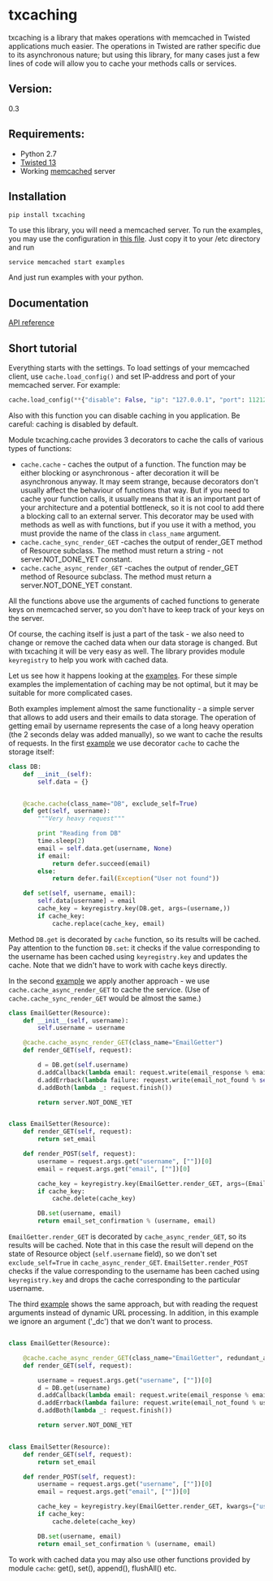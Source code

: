 
txcaching
=====

txcaching is a library that makes operations with memcached in Twisted applications much easier.
The operations in Twisted are rather specific due to its asynchronous nature; but using this library,
for many cases just a few lines of code will allow you to cache your methods calls or services.


Version:
-------
0.3

Requirements:
-------------
* Python 2.7
* [Twisted 13](https://twistedmatrix.com/trac/)
* Working [memcached](http://memcached.org/) server


Installation
----
```
pip install txcaching
```
To use this library, you will need a memcached server. To run the examples, you may use the configuration in
[this file](https://github.com/alexgorin/txcaching/blob/master/examples/memcached_examples.conf). Just copy it
to your /etc directory and run
```
service memcached start examples
```
And just run examples with your python. 

Documentation
-------------
[API reference](https://pythonhosted.org/txcaching/)



Short tutorial
----
Everything starts with the settings. To load settings of your memcached client, use `cache.load_config()` and set IP-address and port of your memcached server. For example:
```python
cache.load_config(**{"disable": False, "ip": "127.0.0.1", "port": 11212})
```
Also with this function you can disable caching in you application. Be careful: caching is disabled by default.

Module txcaching.cache provides 3 decorators to cache the calls of various types of functions:
* `cache.cache` - caches the output of a function. The function may be either blocking or asynchronous - after decoration it will be asynchronous anyway. It may seem strange, because decorators don't usually affect the behaviour of functions that way. But if you need to cache your function calls, it usually means that it is an important part of your architecture and a potential bottleneck, so it is not cool to add there a blocking call to an external server. This decorator may be used with methods as well as with functions, but if you use it with a method, you must provide the name of the class in `class_name` argument.
* `cache.cache_sync_render_GET` -caches the output of render_GET method of Resource subclass. The method must return a string - not server.NOT_DONE_YET constant.
* `cache.cache_async_render_GET` -caches the output of render_GET method of Resource subclass. The method must return a server.NOT_DONE_YET constant.

All the functions above use the arguments of cached functions to generate keys on memcached server, so you don't have to keep track of your keys on the server. 

Of course, the caching itself is just a part of the task - we also need to change or remove the cached data when our data storage is changed. But with txcaching it will be very easy as well. The library provides module `keyregistry` to help you work with cached data.

Let us see how it happens looking at the [examples](https://github.com/alexgorin/txcaching/tree/master/examples).
For these simple examples the implementation of caching may be not optimal, but it may be suitable for more complicated cases.

Both examples implement almost the same functionality - a simple server that allows to add users and their emails to data storage. The operation of getting email by username represents the case of a long heavy operation (the 2 seconds delay was added manually), so we want to cache the results of requests. In the first [example](https://github.com/alexgorin/txcaching/blob/master/examples/cache_data_store_example.py) we use decorator `cache` to cache the storage itself:

```python
class DB:
    def __init__(self):
        self.data = {}


    @cache.cache(class_name="DB", exclude_self=True)
    def get(self, username):
        """Very heavy request"""

        print "Reading from DB"
        time.sleep(2)
        email = self.data.get(username, None)
        if email:
            return defer.succeed(email)
        else:
            return defer.fail(Exception("User not found"))

    def set(self, username, email):
        self.data[username] = email
        cache_key = keyregistry.key(DB.get, args=(username,))
        if cache_key:
            cache.replace(cache_key, email)
```

Method `DB.get` is decorated by `cache` function, so its results will be cached. Pay attention to the function `DB.set`: it checks if the value corresponding to the username has been cached using `keyregistry.key` and updates the cache.
Note that we didn't have to work with cache keys directly. 

In the second [example](https://github.com/alexgorin/txcaching/blob/master/examples/cache_render_get_example.py) we apply another approach - we use `cache.cache_async_render_GET` to cache the service. (Use of `cache.cache_sync_render_GET` would be almost the same.)

```python
class EmailGetter(Resource):
    def __init__(self, username):
        self.username = username

    @cache.cache_async_render_GET(class_name="EmailGetter")
    def render_GET(self, request):

        d = DB.get(self.username)
        d.addCallback(lambda email: request.write(email_response % email))
        d.addErrback(lambda failure: request.write(email_not_found % self.username))
        d.addBoth(lambda _: request.finish())

        return server.NOT_DONE_YET


class EmailSetter(Resource):
    def render_GET(self, request):
        return set_email

    def render_POST(self, request):
        username = request.args.get("username", [""])[0]
        email = request.args.get("email", [""])[0]

        cache_key = keyregistry.key(EmailGetter.render_GET, args=(EmailGetter(username),))
        if cache_key:
            cache.delete(cache_key)

        DB.set(username, email)
        return email_set_confirmation % (username, email)
```

`EmailGetter.render_GET` is decorated by `cache_async_render_GET`, so its results will be cached. Note that in this case the result will depend on the state of Resource object (`self.username` field), so we don't set ```exclude_self=True``` in `cache_async_render_GET`.
`EmailSetter.render_POST` checks if the value corresponding to the username has been cached using `keyregistry.key` and drops the cache corresponding to the particular username.

The third [example](https://github.com/alexgorin/txcaching/blob/master/examples/cache_render_get_with_args_example.py) shows the same approach, but with reading the request
arguments instead of dynamic URL processing. In addition, in this example we ignore an argument ('_dc') that we don't want to process.

```python

class EmailGetter(Resource):

    @cache.cache_async_render_GET(class_name="EmailGetter", redundant_args=("_dc",), exclude_self=True)
    def render_GET(self, request):

        username = request.args.get("username", [""])[0]
        d = DB.get(username)
        d.addCallback(lambda email: request.write(email_response % email))
        d.addErrback(lambda failure: request.write(email_not_found % username))
        d.addBoth(lambda _: request.finish())

        return server.NOT_DONE_YET


class EmailSetter(Resource):
    def render_GET(self, request):
        return set_email

    def render_POST(self, request):
        username = request.args.get("username", [""])[0]
        email = request.args.get("email", [""])[0]

        cache_key = keyregistry.key(EmailGetter.render_GET, kwargs={"username": [username]})
        if cache_key:
            cache.delete(cache_key)

        DB.set(username, email)
        return email_set_confirmation % (username, email)
```


To work with cached data you may also use other functions provided by module `cache`: get(), set(), append(), flushAll() etc.

